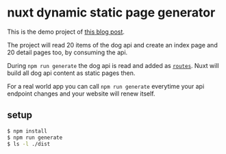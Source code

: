 # nuxt dynamic static page generator

This is the demo project of [this blog post](https://raoulkramer.de/nuxt-js-static-page-generator-with-dynamic-pages/).

The project will read 20 items of the dog api and create an index page and 20 detail pages too, by consuming the api.

During `npm run generate` the dog api is read and added as [`routes`](https://github.com/djpogo/nuxt-dynamic-static-page-generator/blob/main/nuxt.config.js#L65). Nuxt will build all dog api content as static pages then.

For a real world app you can call `npm run generate` everytime your api endpoint changes and your website will renew itself.

## setup

``` bash
$ npm install
$ npm run generate
$ ls -l ./dist
```
